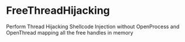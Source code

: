 # FreeThreadHijacking
Perform Thread Hijacking Shellcode Injection without OpenProcess and OpenThread mapping all the free handles in memory
